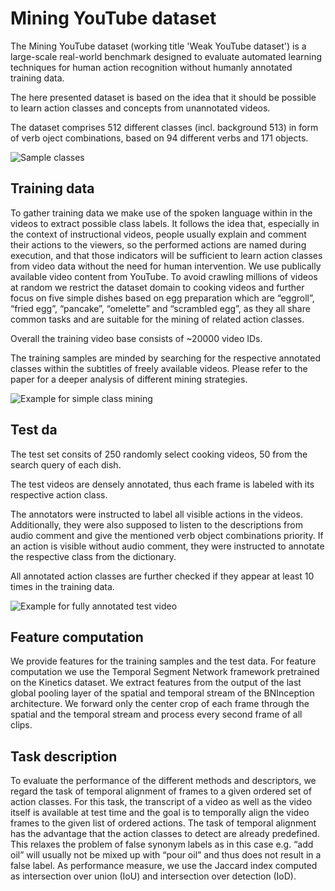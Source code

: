 # Mining YouTube dataset


The Mining YouTube dataset (working title 'Weak YouTube dataset') is a large-scale real-world benchmark designed to evaluate automated learning techniques for human action recognition without humanly annotated training data. 

The here presented dataset is based on the idea that it should be possible to learn action classes and concepts from unannotated videos.

The dataset comprises 512 different classes (incl. background 513) in form of verb oject combinations, based on 94 different verbs and 171 objects.

![Sample classes](https://hildekuehne.github.io/img/Bild2.png)



## Training data

To gather training data we make use of the spoken language within in the videos to extract possible class labels. It follows the idea that, especially in the context of instructional videos, people usually explain and comment their actions to the viewers, so the performed actions are named during execution, and that those indicators will be sufficient to learn action classes from video data without the need for human intervention. We use publically available video content from YouTube. To avoid crawling millions of videos at random we restrict the dataset domain to cooking videos and further focus on five simple dishes based on egg preparation which are “eggroll”, “fried egg”, “pancake”, “omelette” and “scrambled egg”, as they all share common tasks and are suitable for the mining of related action classes.

Overall the training video base consists of ~20000 video IDs.

The training samples are minded by searching for the respective annotated classes within the subtitles of freely available videos. Please refer to the paper for a deeper analysis of different mining strategies.

![Example for simple class mining](https://hildekuehne.github.io/img/Bild3.png)

## Test da


The test set consits of 250 randomly select cooking videos, 50 from the search query of each dish. 

The test videos are densely annotated, thus each frame is labeled with its respective action class. 

The annotators were instructed to label all visible actions in the videos. Additionally, they were also supposed to listen to the descriptions from audio comment and give the mentioned verb object combinations priority. If an action is visible without audio comment, they were instructed to annotate the respective class from the dictionary. 

All annotated action classes are further checked if they appear at least 10 times in the training data.

![Example for fully annotated test video](https://hildekuehne.github.io/img/image_1200.png)


## Feature computation

We provide features for the training samples and the test data. For feature computation we use the Temporal Segment Network
framework pretrained on the Kinetics dataset. We extract features from the output of the last global pooling layer of the spatial and temporal stream of the BNInception architecture. We forward only the center crop of each frame through the spatial and the temporal stream and process every second frame of all clips.


## Task description

To evaluate the performance of the different methods and descriptors, we regard the task of temporal alignment of frames to a given ordered set of action classes. For this task, the transcript of a video as well as the video itself is available at test time and the goal is to temporally align the video frames to the given list of ordered actions. The task of temporal alignment has the advantage that the action classes to detect are already predefined. This relaxes the problem of false synonym labels as in this case e.g. “add oil” will usually not be mixed up with “pour oil” and thus does not result in a false label. As performance measure, we use the Jaccard index computed as intersection over union (IoU) and intersection over detection (IoD).
